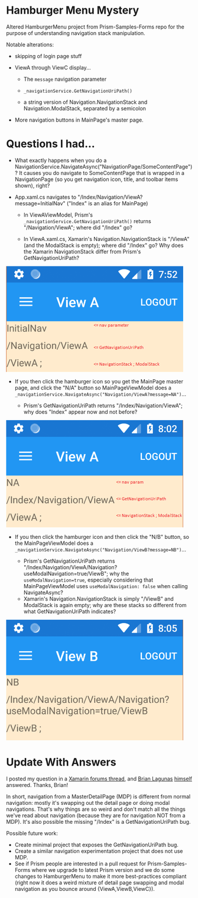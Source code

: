 # Hamburger Menu Mystery
Altered HamburgerMenu project from Prism-Samples-Forms repo for the purpose of understanding navigation stack manipulation.

Notable alterations:

* skipping of login page stuff

* ViewA through ViewC display...

    * The `message` navigation parameter

    * `_navigationService.GetNavigationUriPath()`

    * a string version of Navigation.NavigationStack and Navigation.ModalStack, separated by a semicolon

* More navigation buttons in MainPage's master page.

# Questions I had...

* What exactly happens when you do a NavigationService.NavigateAsync("NavigationPage/SomeContentPage")? It causes you do navigate to SomeContentPage that is wrapped in a NavigationPage (so you get navigation icon, title, and toolbar items shown), right?

* App.xaml.cs navigates to "/Index/Navigation/ViewA?message=InitialNav" ("Index" is an alias for MainPage)

    * In ViewAViewModel, Prism's `_navigationService.GetNavigationUriPath()` returns "/Navigation/ViewA"; where did "/Index" go?

    * In ViewA.xaml.cs, Xamarin's Navigation.NavigationStack is "/ViewA" (and the ModalStack is empty); where did "/Index" go?  Why does the Xamarin NavigationStack differ from Prism's GetNavigationUriPath?

![ViewA, why is "/Index" absent?](screenshots/02_ViewA_where_is_index_annotated.png)

* If you then click the hamburger icon so you get the MainPage master page, and click the "N/A" button so MainPageViewModel does a `_navigationService.NavigateAsync("Navigation/ViewA?message=NA")`...

    * Prism's GetNavigationUriPath returns "/Index/Navigation/ViewA"; why does "Index" appear now and not before?

![ViewA, why is "/Index" present?](screenshots/05_ViewA_index_appears_annotated.png)

* If you then click the hamburger icon and then click the "N/B" button, so the MainPageViewModel does a `_navigationService.NavigateAsync("Navigation/ViewB?message=NB")`...

    * Prism's GetNavigationUriPath returns "/Index/Navigation/ViewA/Navigation?useModalNavigation=true/ViewB"; why the `useModalNavigation=true`, especially considering that MainPageViewModel uses `useModalNavigation: false` when calling NavigateAsync?
    * Xamarin's Navigation.NavigationStack is simply "/ViewB" and ModalStack is again empty; why are these stacks so different from what GetNavigationUriPath indicates?

![ViewB, why modal?](screenshots/06_ViewB_why_modal.png)


# Update With Answers

I posted my question in a [Xamarin forums thread](https://forums.xamarin.com/discussion/156322/weird-navigation-in-hamburgermenu-sample-project-from-prism-samples-forms), and [Brian Lagunas](https://brianlagunas.com/) [himself](https://github.com/orgs/PrismLibrary/people) answered. Thanks, Brian!

In short, navigation from a MasterDetailPage (MDP) is different from normal navigation: mostly it's swapping out the detail page or doing modal navigations.  That's why things are so weird and don't match all the things we've read about navigation (because they are for navigation NOT from a MDP).  It's also possible the missing "/Index" is a GetNavigationUriPath bug.

Possible future work:
* Create minimal project that exposes the GetNavigationUriPath bug.
* Create a similar navigation experimentation project that does not use MDP.
* See if Prism people are interested in a pull request for Prism-Samples-Forms where we upgrade to latest Prism version and we do some changes to HamburgerMenu to make it more best-practices compliant (right now it does a weird mixture of detail page swapping and modal navigation as you bounce around {ViewA,ViewB,ViewC}).



